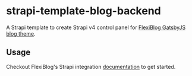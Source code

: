 # strapi-template-blog-backend

A Strapi template to create Strapi v4 control panel for [FlexiBlog GatsbyJS blog theme](https://themeforest.net/item/flexiblog-react-gatsby-blog-template/27538998).

## Usage

Checkout FlexiBlog's Strapi integration [documentation](https://elegantstack-docs.netlify.app/flexiblog/sourcing-data/strapi-cms/) to get started.
